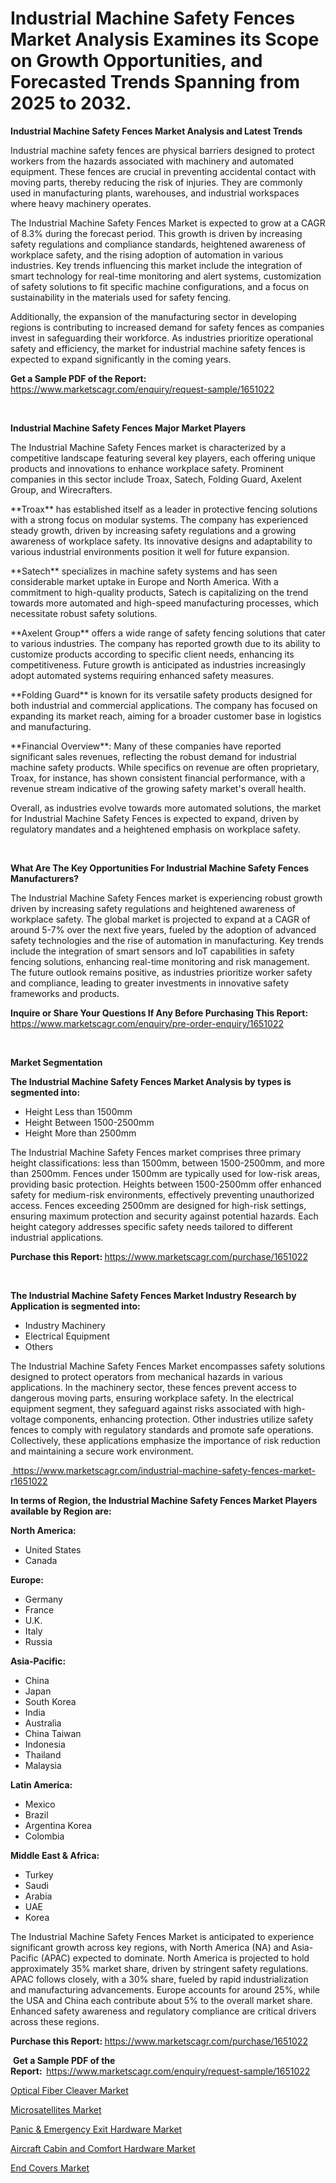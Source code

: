 <p><h1>Industrial Machine Safety Fences Market Analysis Examines its Scope on Growth Opportunities, and Forecasted Trends Spanning from 2025 to 2032.</h1></p><p><strong>Industrial Machine Safety Fences Market Analysis and Latest Trends</strong></p>
<p><p>Industrial machine safety fences are physical barriers designed to protect workers from the hazards associated with machinery and automated equipment. These fences are crucial in preventing accidental contact with moving parts, thereby reducing the risk of injuries. They are commonly used in manufacturing plants, warehouses, and industrial workspaces where heavy machinery operates.</p><p>The Industrial Machine Safety Fences Market is expected to grow at a CAGR of 8.3% during the forecast period. This growth is driven by increasing safety regulations and compliance standards, heightened awareness of workplace safety, and the rising adoption of automation in various industries. Key trends influencing this market include the integration of smart technology for real-time monitoring and alert systems, customization of safety solutions to fit specific machine configurations, and a focus on sustainability in the materials used for safety fencing.</p><p>Additionally, the expansion of the manufacturing sector in developing regions is contributing to increased demand for safety fences as companies invest in safeguarding their workforce. As industries prioritize operational safety and efficiency, the market for industrial machine safety fences is expected to expand significantly in the coming years.</p></p>
<p><strong>Get a Sample PDF of the Report:&nbsp;</strong> <a href="https://www.marketscagr.com/enquiry/request-sample/1651022?utm_campaign=2660&utm_medium=2&utm_source=Github&utm_content=ia&utm_term=23032025&utm_id=industrial-machine-safety-fences">https://www.marketscagr.com/enquiry/request-sample/1651022</a></p>
<p>&nbsp;</p>
<p><strong>Industrial Machine Safety Fences Major Market Players</strong></p>
<p><p>The Industrial Machine Safety Fences market is characterized by a competitive landscape featuring several key players, each offering unique products and innovations to enhance workplace safety. Prominent companies in this sector include Troax, Satech, Folding Guard, Axelent Group, and Wirecrafters.</p><p>**Troax** has established itself as a leader in protective fencing solutions with a strong focus on modular systems. The company has experienced steady growth, driven by increasing safety regulations and a growing awareness of workplace safety. Its innovative designs and adaptability to various industrial environments position it well for future expansion.</p><p>**Satech** specializes in machine safety systems and has seen considerable market uptake in Europe and North America. With a commitment to high-quality products, Satech is capitalizing on the trend towards more automated and high-speed manufacturing processes, which necessitate robust safety solutions.</p><p>**Axelent Group** offers a wide range of safety fencing solutions that cater to various industries. The company has reported growth due to its ability to customize products according to specific client needs, enhancing its competitiveness. Future growth is anticipated as industries increasingly adopt automated systems requiring enhanced safety measures.</p><p>**Folding Guard** is known for its versatile safety products designed for both industrial and commercial applications. The company has focused on expanding its market reach, aiming for a broader customer base in logistics and manufacturing.</p><p>**Financial Overview**: Many of these companies have reported significant sales revenues, reflecting the robust demand for industrial machine safety products. While specifics on revenue are often proprietary, Troax, for instance, has shown consistent financial performance, with a revenue stream indicative of the growing safety market's overall health.</p><p>Overall, as industries evolve towards more automated solutions, the market for Industrial Machine Safety Fences is expected to expand, driven by regulatory mandates and a heightened emphasis on workplace safety.</p></p>
<p>&nbsp;</p>
<p><strong>What Are The Key Opportunities For Industrial Machine Safety Fences Manufacturers?</strong></p>
<p><p>The Industrial Machine Safety Fences market is experiencing robust growth driven by increasing safety regulations and heightened awareness of workplace safety. The global market is projected to expand at a CAGR of around 5-7% over the next five years, fueled by the adoption of advanced safety technologies and the rise of automation in manufacturing. Key trends include the integration of smart sensors and IoT capabilities in safety fencing solutions, enhancing real-time monitoring and risk management. The future outlook remains positive, as industries prioritize worker safety and compliance, leading to greater investments in innovative safety frameworks and products.</p></p>
<p><strong>Inquire or Share Your Questions If Any Before Purchasing This Report:</strong> <a href="https://www.marketscagr.com/enquiry/pre-order-enquiry/1651022?utm_campaign=2660&utm_medium=2&utm_source=Github&utm_content=ia&utm_term=23032025&utm_id=industrial-machine-safety-fences">https://www.marketscagr.com/enquiry/pre-order-enquiry/1651022</a></p>
<p>&nbsp;</p>
<p><strong>Market Segmentation</strong></p>
<p><strong>The Industrial Machine Safety Fences Market Analysis by types is segmented into:</strong></p>
<p><ul><li>Height Less than 1500mm</li><li>Height Between 1500-2500mm</li><li>Height More than 2500mm</li></ul></p>
<p><p>The Industrial Machine Safety Fences market comprises three primary height classifications: less than 1500mm, between 1500-2500mm, and more than 2500mm. Fences under 1500mm are typically used for low-risk areas, providing basic protection. Heights between 1500-2500mm offer enhanced safety for medium-risk environments, effectively preventing unauthorized access. Fences exceeding 2500mm are designed for high-risk settings, ensuring maximum protection and security against potential hazards. Each height category addresses specific safety needs tailored to different industrial applications.</p></p>
<p><strong>Purchase this Report:&nbsp;</strong><a href="https://www.marketscagr.com/purchase/1651022?utm_campaign=2660&utm_medium=2&utm_source=Github&utm_content=ia&utm_term=23032025&utm_id=industrial-machine-safety-fences">https://www.marketscagr.com/purchase/1651022</a></p>
<p>&nbsp;</p>
<p><strong>The Industrial Machine Safety Fences Market Industry Research by Application is segmented into:</strong></p>
<p><ul><li>Industry Machinery</li><li>Electrical Equipment</li><li>Others</li></ul></p>
<p><p>The Industrial Machine Safety Fences Market encompasses safety solutions designed to protect operators from mechanical hazards in various applications. In the machinery sector, these fences prevent access to dangerous moving parts, ensuring workplace safety. In the electrical equipment segment, they safeguard against risks associated with high-voltage components, enhancing protection. Other industries utilize safety fences to comply with regulatory standards and promote safe operations. Collectively, these applications emphasize the importance of risk reduction and maintaining a secure work environment.</p></p>
<p><a href="https://www.marketscagr.com/industrial-machine-safety-fences-market-r1651022?utm_campaign=2660&utm_medium=2&utm_source=Github&utm_content=ia&utm_term=23032025&utm_id=industrial-machine-safety-fences">&nbsp;https://www.marketscagr.com/industrial-machine-safety-fences-market-r1651022</a></p>
<p><strong>In terms of Region, the Industrial Machine Safety Fences Market Players available by Region are:</strong></p>
<p>
    <p> <strong> North America: </strong>
        <ul>
            <li>United States</li>
            <li>Canada</li>
        </ul>
        </p> 
    <p> <strong> Europe: </strong>
        <ul>
            <li>Germany</li>
            <li>France</li>
            <li>U.K.</li>
            <li>Italy</li>
            <li>Russia</li>
        </ul>
        </p> 
    <p> <strong> Asia-Pacific: </strong>
        <ul>
            <li>China</li>
            <li>Japan</li>
            <li>South Korea</li>
            <li>India</li>
            <li>Australia</li>
            <li>China Taiwan</li>
            <li>Indonesia</li>
            <li>Thailand</li>
            <li>Malaysia</li>
        </ul>
        </p> 
    <p> <strong> Latin America: </strong>
        <ul>
            <li>Mexico</li>
            <li>Brazil</li>
            <li>Argentina Korea</li>
            <li>Colombia</li>
        </ul>
        </p> 
    <p> <strong> Middle East & Africa: </strong>
        <ul>
            <li>Turkey</li>
            <li>Saudi</li>
            <li>Arabia</li>
            <li>UAE</li>
            <li>Korea</li>
        </ul>
    </p>
    </p>
<p><p>The Industrial Machine Safety Fences Market is anticipated to experience significant growth across key regions, with North America (NA) and Asia-Pacific (APAC) expected to dominate. North America is projected to hold approximately 35% market share, driven by stringent safety regulations. APAC follows closely, with a 30% share, fueled by rapid industrialization and manufacturing advancements. Europe accounts for around 25%, while the USA and China each contribute about 5% to the overall market share. Enhanced safety awareness and regulatory compliance are critical drivers across these regions.</p></p>
<p><strong>Purchase this Report: </strong><a href="https://www.marketscagr.com/purchase/1651022?utm_campaign=2660&utm_medium=2&utm_source=Github&utm_content=ia&utm_term=23032025&utm_id=industrial-machine-safety-fences">https://www.marketscagr.com/purchase/1651022</a></p>
<p>&nbsp;<strong>Get a Sample PDF of the Report:&nbsp;&nbsp;</strong><a href="https://www.marketscagr.com/enquiry/request-sample/1651022?utm_campaign=2660&utm_medium=2&utm_source=Github&utm_content=ia&utm_term=23032025&utm_id=industrial-machine-safety-fences">https://www.marketscagr.com/enquiry/request-sample/1651022</a></p>
<p><strong></strong></p>
<p><p><a href="https://www.linkedin.com/pulse/optical-fiber-cleaver-market-assessment-predictive-metrics-5phpf?utm_campaign=2660&utm_medium=2&utm_source=Github&utm_content=ia&utm_term=23032025&utm_id=industrial-machine-safety-fences">Optical Fiber Cleaver Market</a></p><p><a href="https://www.linkedin.com/pulse/projected-market-growth-microsatellites-44-cagr-from-2025-2032-lnlmf?utm_campaign=2660&utm_medium=2&utm_source=Github&utm_content=ia&utm_term=23032025&utm_id=industrial-machine-safety-fences">Microsatellites Market</a></p><p><a href="https://github.com/ChiragRp1/Market-Research-Report-List-7/blob/main/panic-emergency-exit-hardware-market.md?utm_campaign=2660&utm_medium=2&utm_source=Github&utm_content=ia&utm_term=23032025&utm_id=industrial-machine-safety-fences">Panic & Emergency Exit Hardware Market</a></p><p><a href="https://github.com/gukenneth26571/Market-Research-Report-List-1/blob/main/aircraft-cabin-and-comfort-hardware-market.md?utm_campaign=2660&utm_medium=2&utm_source=Github&utm_content=ia&utm_term=23032025&utm_id=industrial-machine-safety-fences">Aircraft Cabin and Comfort Hardware Market</a></p><p><a href="https://www.linkedin.com/pulse/end-covers-market-global-insights-regional-analysis-2025--ahaqf?utm_campaign=2660&utm_medium=2&utm_source=Github&utm_content=ia&utm_term=23032025&utm_id=industrial-machine-safety-fences">End Covers Market</a></p></p>